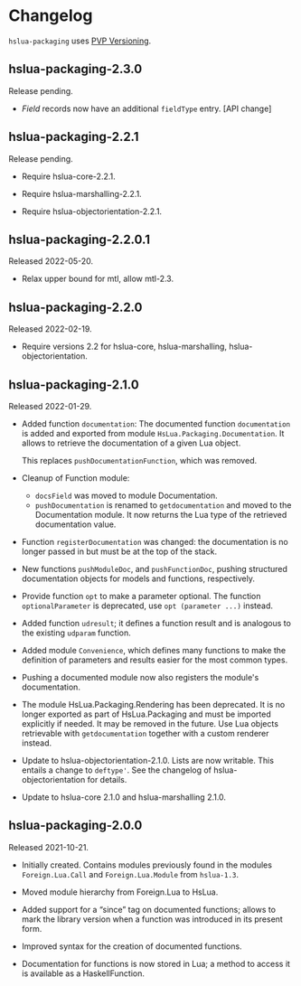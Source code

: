 # Changelog

`hslua-packaging` uses [PVP Versioning][].

## hslua-packaging-2.3.0

Release pending.

-   *Field* records now have an additional `fieldType` entry.
    \[API change\]

## hslua-packaging-2.2.1

Release pending.

-   Require hslua-core-2.2.1.

-   Require hslua-marshalling-2.2.1.

-   Require hslua-objectorientation-2.2.1.

## hslua-packaging-2.2.0.1

Released 2022-05-20.

-   Relax upper bound for mtl, allow mtl-2.3.

## hslua-packaging-2.2.0

Released 2022-02-19.

-   Require versions 2.2 for hslua-core, hslua-marshalling,
    hslua-objectorientation.

## hslua-packaging-2.1.0

Released 2022-01-29.

-   Added function `documentation`: The documented function
    `documentation` is added and exported from module
    `HsLua.Packaging.Documentation`. It allows to retrieve the
    documentation of a given Lua object.

    This replaces `pushDocumentationFunction`, which was removed.

-   Cleanup of Function module:

    -   `docsField` was moved to module Documentation.
    -   `pushDocumentation` is renamed to `getdocumentation` and
        moved to the Documentation module. It now returns the Lua
        type of the retrieved documentation value.

-   Function `registerDocumentation` was changed: the documentation
    is no longer passed in but must be at the top of the stack.

-   New functions `pushModuleDoc`, and `pushFunctionDoc`, pushing
    structured documentation objects for models and functions,
    respectively.

-   Provide function `opt` to make a parameter optional. The
    function `optionalParameter` is deprecated, use `opt
    (parameter ...)` instead.

-   Added function `udresult`; it defines a function result and is
    analogous to the existing `udparam` function.

-   Added module `Convenience`, which defines many functions to
    make the definition of parameters and results easier for
    the most common types.

-   Pushing a documented module now also registers the module's
    documentation.

-   The module HsLua.Packaging.Rendering has been deprecated. It
    is no longer exported as part of HsLua.Packaging and must be
    imported explicitly if needed. It may be removed in the
    future. Use Lua objects retrievable with `getdocumentation`
    together with a custom renderer instead.

-   Update to hslua-objectorientation-2.1.0. Lists are now
    writable. This entails a change to `deftype'`. See the
    changelog of hslua-objectorientation for details.

-   Update to hslua-core 2.1.0 and hslua-marshalling 2.1.0.

## hslua-packaging-2.0.0

Released 2021-10-21.

-   Initially created. Contains modules previously found in the
    modules `Foreign.Lua.Call` and `Foreign.Lua.Module` from
    `hslua-1.3`.

-   Moved module hierarchy from Foreign.Lua to HsLua.

-   Added support for a “since” tag on documented functions;
    allows to mark the library version when a function was
    introduced in its present form.

-   Improved syntax for the creation of documented functions.

-   Documentation for functions is now stored in Lua; a method to
    access it is available as a HaskellFunction.

  [PVP Versioning]: https://pvp.haskell.org

